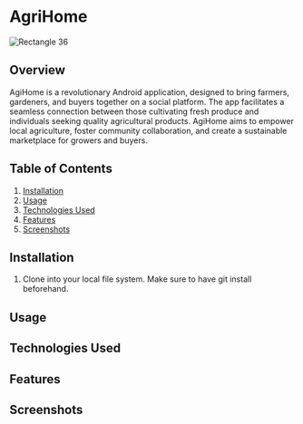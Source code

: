 # AgriHome

![Rectangle 36](https://github.com/isuranga1/agrihome/assets/109301978/8c2a83f3-bd19-457b-b338-6864ccc8fd73)


## Overview
AgiHome is a revolutionary Android application, designed to bring farmers, gardeners, and buyers together on a social platform. The app facilitates a seamless connection between those cultivating fresh produce and individuals seeking quality agricultural products. AgiHome aims to empower local agriculture, foster community collaboration, and create a sustainable marketplace for growers and buyers.



## Table of Contents

1. [Installation](#installation)
2. [Usage](#usage)
3. [Technologies Used](#technologies-used)
4. [Features](#features)
5. [Screenshots](#screenshots)


## Installation
1. Clone into your local file system. Make sure to have git install beforehand.



## Usage

## Technologies Used

## Features

## Screenshots



